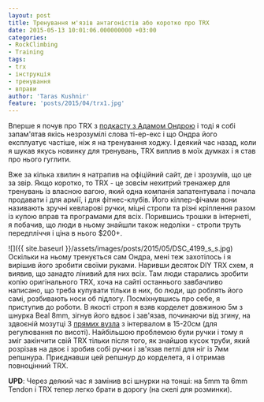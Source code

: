 ```yaml
---
layout: post
title: Тренування м'язів антагоністів або коротко про TRX
date: 2015-05-13 10:01:06.000000000 +03:00
categories:
- RockClimbing
- Training
tags:
- trx
- інструкція
- тренування
- вправи
author: 'Taras Kushnir'
feature: 'posts/2015/04/trx1.jpg'
---
```


Вперше я почув про TRX з [подкасту з Адамом Ондрою](https://www.trainingbeta.com/media/tbp-017-adam-ondra-things-training/?portfolioID=3838) і тоді я собі запам'ятав якісь незрозумілі слова ті-ер-екс і що Ондра його експлуатує частіше, ніж я на тренування ходжу. І деякий час назад, коли я шукав якусь новинку для тренувань, TRX виплив в моїх думках і я став про нього гуглити.

<!--more-->

Вже за кілька хвилин я натрапив на офіційний сайт, де і зрозумів, що це за звір. Якщо коротко, то TRX - це зовсім нехитрий тренажер для тренувань із власною вагою, який одна компанія запатентувала і почала продавати і для армії, і для фітнес-клубів. Його кіллер-фічами вони називають зручні кевларові ручки, міцні стропи та різні кріплення разом із купою вправ та програмами для всіх. Порившись трошки в інтернеті, я побачив, що люди в ньому знайшли також недоліки - стропи труть передпліччя і ціна в нього $200+.

![]({{ site.baseurl }}/assets/images/posts/2015/05/DSC_4199_s_s.jpg)
Оскільки на ньому тренується сам Ондра, мені теж захотілось і я вирішив його зробити своїми руками. Наривши десяток DIY TRX схем, я виявив, що занадто лінивий для них всіх. Там люди старались зробити копію оригінального TRX, хоча на сайті останнього завбачливо написано, що треба купувати тільки в них, бо люди, що роблять його самі, розбивають носи об підлогу. Посміхнувшись про себе, я приступив до роботи. В якості строп я взяв корделет довжиною 5м з шнурка Beal 8mm, зігнув його вдвоє і зав'язав, починаючи від згину, на здвоєній мозутці 3 [прямих вузла](http://www.animatedknots.com/overhand/index.php) з інтервалом в 15-20см (для регулювання по висоті). Найбільшою проблемою були ручки і тому я зміг закінчити свій TRX тільки після того, як знайшов кусок труби, який розрізав на двоє і зробив собі ручки і зв'язав петлі для ніг із 7мм репшнура. Приєднавши цей репшнур до корделета, я і отримав повноцінний TRX.

<strong>UPD</strong>: Через деякий час я замінив всі шнурки на тонші: на 5mm та 6mm Tendon і TRX тепер легко брати в дорогу (на скелі для розминки).
